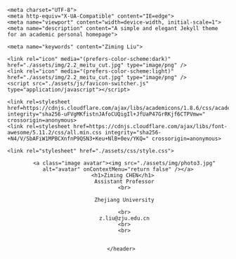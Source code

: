 <!DOCTYPE html>
<html lang="en-US">
  <head>
    <title>Ziming LIU | Zhejiang University</title>

    <meta charset="UTF-8">
    <meta http-equiv="X-UA-Compatible" content="IE=edge">
    <meta name="viewport" content="width=device-width, initial-scale=1">
    <meta name="description" content="A simple and elegant Jekyll theme for an academic personal homepage">
    
    <meta name="keywords" content="Ziming Liu">
    
    <link rel="icon" media="(prefers-color-scheme:dark)" href="./assets/img/2.2_meitu_cut.jpg" type="image/png" />
    <link rel="icon" media="(prefers-color-scheme:light)" href="./assets/img/2.2_meitu_cut.jpg" type="image/png" />
    <script src="./assets/js/favicon-switcher.js" type="application/javascript"></script>

    <link rel=stylesheet href=https://cdnjs.cloudflare.com/ajax/libs/academicons/1.8.6/css/academicons.min.css integrity="sha256-uFVgMKfistnJAfoCUQigIl+JfUaP47GrRKjf6CTPVmw=" crossorigin=anonymous>
    <link rel=stylesheet href=https://cdnjs.cloudflare.com/ajax/libs/font-awesome/5.11.2/css/all.min.css integrity="sha256-+N4/V/SbAFiW1MPBCXnfnP9QSN3+Keu+NlB+0ev/YKQ=" crossorigin=anonymous>

    <link rel="stylesheet" href="./assets/css/style.css">
  </head>


  
  <body>
    <div class="wrapper">
      <header>
        
        <a class="image avatar"><img src="./assets/img/photo3.jpg" alt="avatar" onContextMenu="return false" /></a>
        <h1>Ziming CHEN</h1> 
        Assistant Professor
        <br>
        
        Zhejiang University
        
        <br>
        z.liu@zju.edu.cn
        <br>
        <br>
        

      </header>

  </body>
  
</html>
